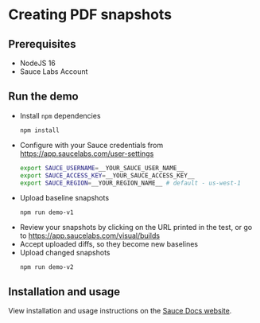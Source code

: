 # Creating PDF snapshots

## Prerequisites

-   NodeJS 16
-   Sauce Labs Account

## Run the demo

-   Install `npm` dependencies
    ```
    npm install
    ```
-   Configure with your Sauce credentials from https://app.saucelabs.com/user-settings
    ```sh
    export SAUCE_USERNAME=__YOUR_SAUCE_USER_NAME__
    export SAUCE_ACCESS_KEY=__YOUR_SAUCE_ACCESS_KEY__
    export SAUCE_REGION=__YOUR_REGION_NAME__ # default - us-west-1
    ```
-   Upload baseline snapshots
    ```
    npm run demo-v1
    ```
-   Review your snapshots by clicking on the URL printed in the test, or go to https://app.saucelabs.com/visual/builds
-   Accept uploaded diffs, so they become new baselines
-   Upload changed snapshots
    ```
    npm run demo-v2
    ```

## Installation and usage

View installation and usage instructions on the [Sauce Docs website](https://docs.saucelabs.com/visual-testing/integrations/snapshots-cli/). <!-- TODO: Add the actual documentation link -->
